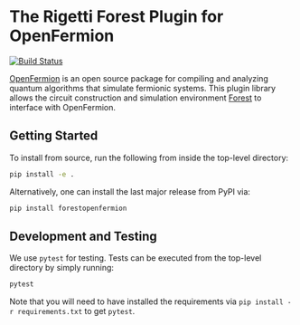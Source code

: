 The Rigetti Forest Plugin for OpenFermion
=========================================

[![Build Status](https://semaphoreci.com/api/v1/rigetti/forestopenfermion/branches/master/shields_badge.svg)](https://semaphoreci.com/rigetti/forestopenfermion)

[OpenFermion](http://openfermion.org>) is an open source package for compiling and analyzing
quantum algorithms that simulate fermionic systems. This plugin library allows the circuit
construction and simulation environment [Forest](http://www.rigetti.com/forest>) to
interface with OpenFermion.

Getting Started
---------------

To install from source, run the following from inside the top-level directory:

```bash
pip install -e .
```

Alternatively, one can install the last major release from PyPI via:

```bash
pip install forestopenfermion
```

Development and Testing
-----------------------

We use `pytest` for testing. Tests can be executed from the top-level
directory by simply running:

```bash
pytest
```

Note that you will need to have installed the requirements via
`pip install -r requirements.txt` to get `pytest`.
